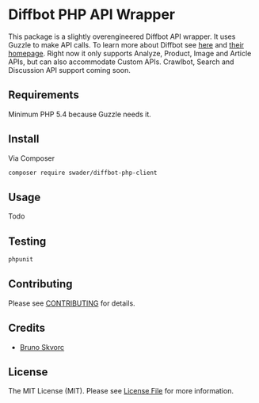 # Diffbot PHP API Wrapper

This package is a slightly overengineered Diffbot API wrapper. It uses Guzzle to make API calls. To learn more about Diffbot see [here](http://www.sitepoint.com/tag/diffbot/) and [their homepage](http://diffbot.com).
Right now it only supports Analyze, Product, Image and Article APIs, but can also accommodate Custom APIs. Crawlbot, Search and Discussion API support coming soon.

## Requirements

Minimum PHP 5.4 because Guzzle needs it.

## Install

Via Composer

``` bash
composer require swader/diffbot-php-client
```

## Usage

Todo

## Testing

``` bash
phpunit
```

## Contributing

Please see [CONTRIBUTING](https://github.com/thephpleague/:package_name/blob/master/CONTRIBUTING.md) for details.

## Credits

- [Bruno Skvorc](https://github.com/swader)

## License

The MIT License (MIT). Please see [License File](LICENSE.md) for more information.